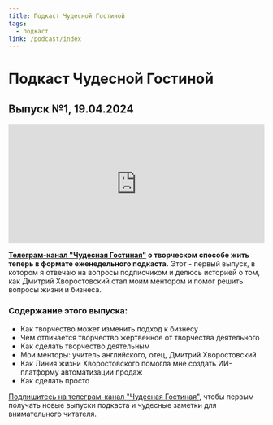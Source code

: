 ```yaml
---
title: Подкаст Чудесной Гостиной
tags:
  - подкаст
link: /podcast/index
---
```

# Подкаст Чудесной Гостиной

## Выпуск №1, 19.04.2024

<iframe src="https://player.mave.digital?podcast=thecreativeactru&episode=1&color=rgb(17,15,59)&mute=1&date=1&download=0" style="width: 100%" height="235" scrolling="no" frameborder="no"></iframe>

**[Телеграм-канал "Чудесная Гостиная"](https://t.me/izumov) о творческом способе жить теперь в формате еженедельного подкаста.** Этот - первый выпуск, в котором я отвечаю на вопросы подписчиком и делюсь историей о том, как Дмитрий Хворостовский стал моим ментором и помог решить вопросы жизни и бизнеса.

### Содержание этого выпуска:
- Как творчество может изменить подход к бизнесу
- Чем отличается творчество жертвенное от творчества деятельного
- Как сделать творчество деятельным
- Мои менторы: учитель английского, отец, Дмитрий Хворостовский
- Как Линия жизни Хворостовского помогла мне создать ИИ-платформу автоматизации продаж
- Как сделать просто

[Подпишитесь на телеграм-канал "Чудесная Гостиная"](https://t.me/izumov), чтобы первым получать новые выпуски подкаста и чудесные заметки для внимательного читателя.